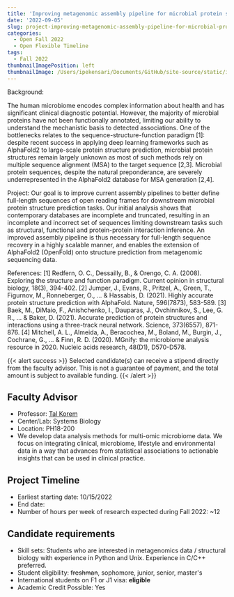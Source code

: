 ```yaml
---
title: 'Improving metagenomic assembly pipeline for microbial protein structure-function prediction'
date: '2022-09-05'
slug: project-improving-metagenomic-assembly-pipeline-for-microbial-protein-structure-function-prediction
categories:
  - Open Fall 2022 
  - Open Flexible Timeline
tags:
  - Fall 2022
thumbnailImagePosition: left
thumbnailImage: /Users/ipekensari/Documents/GitHub/site-source/static/img/construction.png
---
```

Background:

<!--more-->

The human microbiome encodes complex information about health and has significant clinical diagnostic potential. However, the majority of microbial proteins have not been functionally annotated, limiting our ability to understand the mechanistic basis to detected associations. One of the bottlenecks relates to the sequence-structure-function paradigm [1]: despite recent success in applying deep learning frameworks such as AlphaFold2 to large-scale protein structure prediction, microbial protein structures remain largely unknown as most of such methods rely on multiple sequence alignment (MSA) to the target sequence [2,3]. Microbial protein sequences, despite the natural preponderance, are severely underrepresented in the AlphaFold2 database for MSA generation [2,4]. 

Project:
Our goal is to improve current assembly pipelines to better define full-length sequences of open reading frames for downstream microbial protein structure prediction tasks. Our initial analysis shows that contemporary databases are incomplete and truncated, resulting in an incomplete and incorrect set of sequences limiting downstream tasks such as structural, functional and protein-protein interaction inference. An improved assembly pipeline is thus necessary for full-length sequence recovery in a highly scalable manner, and enables the extension of AlphaFold2 (OpenFold) onto structure prediction from metagenomic sequencing data.


References:
[1] Redfern, O. C., Dessailly, B., & Orengo, C. A. (2008). Exploring the structure and function paradigm. Current opinion in structural biology, 18(3), 394-402.
[2] Jumper, J., Evans, R., Pritzel, A., Green, T., Figurnov, M., Ronneberger, O., ... & Hassabis, D. (2021). Highly accurate protein structure prediction with AlphaFold. Nature, 596(7873), 583-589.
[3] Baek, M., DiMaio, F., Anishchenko, I., Dauparas, J., Ovchinnikov, S., Lee, G. R., ... & Baker, D. (2021). Accurate prediction of protein structures and interactions using a three-track neural network. Science, 373(6557), 871-876.
[4] Mitchell, A. L., Almeida, A., Beracochea, M., Boland, M., Burgin, J., Cochrane, G., ... & Finn, R. D. (2020). MGnify: the microbiome analysis resource in 2020. Nucleic acids research, 48(D1), D570-D578.


{{< alert success >}}
Selected candidate(s) can receive a stipend directly from the faculty advisor. This is not a guarantee of payment, and the total amount is subject to available funding.
{{< /alert >}}

## Faculty Advisor
+ Professor: [Tal Korem](https://koremlab.science)
+ Center/Lab: Systems Biology
+ Location: PH18-200
+ We develop data analysis methods for multi-omic microbiome data. We focus on integrating clinical, microbiome, lifestyle and environmental data in a way that advances from statistical associations to actionable insights that can be used in clinical practice.

## Project Timeline
+ Earliest starting date: 10/15/2022
+ End date: 
+ Number of hours per week of research expected during Fall 2022: ~12

## Candidate requirements
+ Skill sets: Students who are interested in metagenomics data / structural biology with experience in Python and Unix. Experience in C/C++ preferred.
+ Student eligibility: ~~freshman~~, sophomore, junior, senior, master's
+ International students on F1 or J1 visa: **eligible**
+ Academic Credit Possible: Yes

